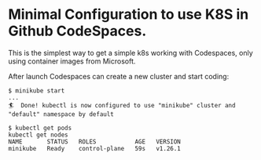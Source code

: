 # Minimal Configuration to use K8S in Github CodeSpaces.

This is the simplest way to get a simple k8s working with Codespaces, only using container images from Microsoft.

After launch Codespaces can create a new cluster and start coding:
```
$ minikube start
...
🏄  Done! kubectl is now configured to use "minikube" cluster and "default" namespace by default

$ kubectl get pods
kubectl get nodes
NAME       STATUS   ROLES           AGE   VERSION
minikube   Ready    control-plane   59s   v1.26.1
```
